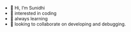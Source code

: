 - 👋 Hi, I’m Sunidhi
- 👀 interested in coding
- 🌱 always learning
- 💞️ looking to collaborate on developing and debugging.
